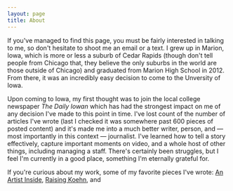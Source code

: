 ```yaml
---
layout: page
title: About
---
```


<p>If you've managed to find this page, you must be fairly interested in talking to me, so don't hesitate to shoot me an email or a text. I grew up in Marion, Iowa, which is more or less a suburb of Cedar Rapids (though don't tell people from Chicago that, they believe the only suburbs in the world are those outside of Chicago) and graduated from Marion High School in 2012. From there, it was an incredibly easy decision to come to the Unversity of Iowa.</p> 
<p>Upon coming to Iowa, my first thought was to join the local college newspaper <i>The Daily Iowan</i> which has had the strongest impact on me of any decision I've made to this point in time. I've lost count of the number of articles I've wrote (last I checked it was somewhere past 600 pieces of posted content) and it's made me into a much better writer, person, and — most importantly in this context — journalist. I've learned how to tell a story effectively, capture important moments on video, and a whole host of other things, including managing a staff. There's certainly been struggles, but I feel I'm currently in a good place, something I'm eternally grateful for.</p>
<p> If you're curious about my work, some of my favorite pieces I've wrote: <a href="http://www.dailyiowan.com/2015/05/06/Sports/42076.html">An Artist Inside</a>, <a href="http://daily-iowan.com/2015/09/21/raising-koehn/">Raising Koehn</a>, and <a href="http://daily-iowan.com/2016/04/08/iowa-the-hawkeye-wrestling-club-and-the-quest-for-gold/>The Quest for Gold</a>


The Quest for Gold</a>. 
<p>Personally, I have a loving girlfriend, wonderful parents, and two awesome younger brothers.
